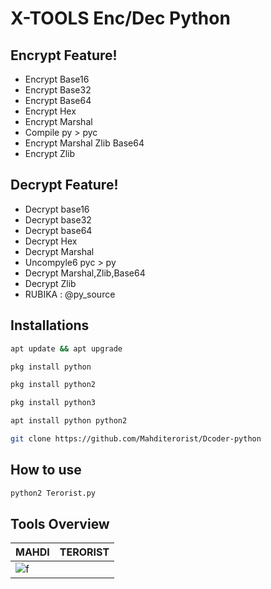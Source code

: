 # X-TOOLS Enc/Dec Python

## Encrypt Feature!
- Encrypt Base16
- Encrypt Base32
- Encrypt Base64
- Encrypt Hex
- Encrypt Marshal
- Compile py > pyc
- Encrypt Marshal Zlib Base64
- Encrypt Zlib

## Decrypt Feature!
- Decrypt base16
- Decrypt base32
- Decrypt base64
- Decrypt Hex
- Decrypt Marshal
- Uncompyle6 pyc > py
- Decrypt Marshal,Zlib,Base64
- Decrypt Zlib
- RUBIKA : @py_source 

## Installations
```bash
apt update && apt upgrade

pkg install python

pkg install python2

pkg install python3

apt install python python2

git clone https://github.com/Mahditerorist/Dcoder-python

```

## How to use
```bash
python2 Terorist.py
```


## Tools Overview
|    MAHDI | TERORIST   |
| ------------- | ------------ |
|![f](https://f.top4top.io/p_2056weaad0.png)
